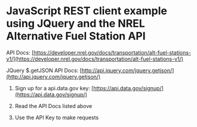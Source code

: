 # JavaScript REST client example using JQuery and the NREL Alternative Fuel Station API

API Docs: [https://developer.nrel.gov/docs/transportation/alt-fuel-stations-v1/](https://developer.nrel.gov/docs/transportation/alt-fuel-stations-v1/)

JQuery $.getJSON API Docs: [http://api.jquery.com/jquery.getjson/](http://api.jquery.com/jquery.getjson/)

1. Sign up for a api.data.gov key: [https://api.data.gov/signup/](https://api.data.gov/signup/)

2. Read the API Docs listed above

3. Use the API Key to make requests
